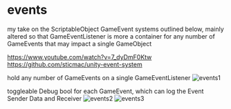 # events

my take on the ScriptableObject GameEvent systems outlined below, mainly altered so that GameEventListener is more a container for any number of GameEvents that may impact a single GameObject

https://www.youtube.com/watch?v=7_dyDmF0Ktw
<br>
https://github.com/sticmac/unity-event-system
<br>

hold any number of GameEvents on a single GameEventListener
![events1](https://user-images.githubusercontent.com/105668314/211218359-3284bd86-23c5-4544-8471-e74db1dae266.png)
<br>

toggleable Debug bool for each GameEvent, which can log the Event Sender Data and Receiver
![events2](https://user-images.githubusercontent.com/105668314/211218360-5ff44a06-e085-41ad-aa17-3833ca8d5855.png)
![events3](https://user-images.githubusercontent.com/105668314/211218361-7c93197d-b8fe-409f-8e56-38f28bdd855f.png)
